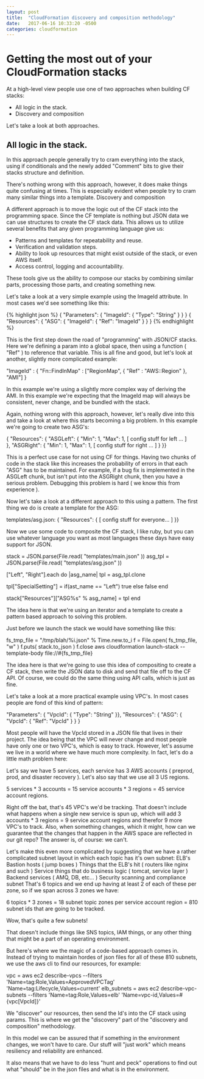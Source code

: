 ```yaml
---
layout: post
title:  "CloudFormation discovery and composition methodology"
date:   2017-06-16 10:33:20 -0500
categories: cloudformation 
---
```


<h1>Getting the most out of your CloudFormation stacks</h1>

At a high-level view people use one of two approaches when building CF stacks:

<ul>
	<li>All logic in the stack.</li>
	<li>Discovery and composition</li>
</ul>

Let's take a look at both approaches.

<h2>All logic in the stack.</h2>

In this approach people generally try to cram everything into the stack, using if conditionals and the newly added "Comment" bits to give their stacks structure and definition.

There's nothing wrong with this approach, however, it does make things quite confusing at times.  This is especially evident when people try to cram many similar things into a template.
Discovery and composition

A different approach is to move the logic out of the CF stack into the programming space.  Since the CF template is nothing but JSON data we can use structures to create the CF stack data.  This allows us to utilize several benefits that any given programming language give us:

<ul>
	<li>Patterns and templates for repeatability and reuse.</li>
	<li>Verification and validation steps.</li>
	<li>Ability to look up resources that might exist outside of the stack, or even AWS itself.</li>
	<li>Access control, logging and accountability.</li>
</ul>

These tools give us the ability to compose our stacks by combining similar parts, processing those parts, and creating something new.

Let's take a look at a very simple example using the ImageId attribute.  In most cases we'd see something like this:

{% highlight json %}
{ "Parameters": { "ImageId": { "Type": "String" } } }
{ "Resources": {
  "ASG": {
    "ImageId": { "Ref": "ImageId" }
  }
}
{% endhighlight %}

This is the first step down the road of "programming" with JSON/CF stacks.  Here we're defining a param into a global space, then using a function ( "Ref" ) to reference that variable.  This is all fine and good, but let's look at another, slightly more complicated example:

"ImageId" : { "Fn::FindInMap" : ["RegionMap", { "Ref" : "AWS::Region" }, "AMI"] }

In this example we're using a slightly more complex way of deriving the AMI.  In this example we're expecting that the ImageId map will always be consistent, never change, and be bundled with the stack.

Again, nothing wrong with this approach, however, let's really dive into this and take a look at where this starts becoming a big problem.  In this example we're going to create two ASG's:

{ "Resources": {
  "ASGLeft": {
    "Min": 1, "Max": 1,
    [ config stuff for left ... ]  
  },
  "ASGRight": {
    "Min": 1, "Max": 1,
    [ config stuff for right ... ]
  }
}}

This is a perfect use case for not using CF for things.  Having two chunks of code in the stack like this increases the probability of errors in that each "ASG" has to be maintained.  For example, if a bug fix is implemented in the ASGLeft chunk, but isn't put into the ASGRight chunk, then you have a serious problem.  Debugging this problem is hard ( we know this from experience ).

Now let's take a look at a different approach to this using a pattern.  The first thing we do is create a template for the ASG:

templates/asg.json:
{ "Resources": { [ config stuff for everyone... ] }}

Now we use some code to composite the CF stack, I like ruby, but you can use whatever language you want as most languages these days have easy support for JSON.

stack = JSON.parse(File.read( "templates/main.json" ))
asg_tpl = JSON.parse(File.read( "templates/asg.json" ))

["Left", "Right"].each do |asg_name|
  tpl = asg_tpl.clone

  tpl["SpecialSetting"] = if(ast_name == "Left")
    true
  else
    false
  end

  stack["Resources"]["ASG%s" % asg_name] = tpl
end

The idea here is that we're using an iterator and a template to create a pattern based approach to solving this problem.

Just before we launch the stack we would have something like this:

fs_tmp_file = "/tmp/blah/%i.json" % Time.new.to_i
f = File.open( fs_tmp_file, "w" )
f.puts( stack.to_json )
f.close
aws cloudformation launch-stack --template-body file://#{fs_tmp_file}

The idea here is that we're going to use this idea of compositing to create a CF stack, then write the JSON data to disk and send that file off to the CF API.  Of course, we could do the same thing using API calls, which is just as fine.

Let's take a look at a more practical example using VPC's.  In most cases people are fond of this kind of pattern:

"Parameters": { "VpcId": { "Type": "String" }}, "Resources": { "ASG": { "VpcId": { "Ref": "VpcId" } } }

Most people will have the VpcId stored in a JSON file that lives in their project.  The idea being that the VPC will never change and most people have only one or two VPC's, which is easy to track.  However, let's assume we live in a world where we have much more complexity.  In fact, let's do a little math problem here:

Let's say we have 5 services, each service has 3 AWS accounts ( preprod, prod, and disaster recovery ).  Let's also say that we use all 3 US regions.

5 services * 3 accounts = 15 service accounts * 3 regions = 45 service account regions.

Right off the bat, that's 45 VPC's we'd be tracking.  That doesn't include what happens when a single new service is spun up, which will add 3 accounts * 3 regions = 9 service account regions and therefor 9 more VPC's to track.  Also, when something changes, which it might, how can we guarantee that the changes that happen in the AWS space are reflected in our git repo?  The answer is, of course: we can't.

Let's make this even more complicated by suggesting that we have a rather complicated subnet layout in which each topic has it's own subnet:
ELB's
Bastion hosts ( jump boxes )
Things that the ELB's hit ( routers like nginx and such )
Service things that do business logic ( tomcat, service layer )
Backend services ( AMQ, DB, etc... )
Security scanning and compliance subnet
That's 6 topics and we end up having at least 2 of each of these per zone, so if we span across 3 zones we have:

6 topics * 3 zones = 18 subnet topic zones per service account region = 810 subnet ids that are going to be tracked.

Wow, that's quite a few subnets!

That doesn't include things like SNS topics, IAM things, or any other thing that might be a part of an operating environment.

But here's where we the magic of a code-based approach comes in.  Instead of trying to maintain hordes of json files for all of these 810 subnets, we use the aws cli to find our resources, for example:

vpc = aws ec2 describe-vpcs --filters 'Name=tag:Role,Values=ApprovedVPCTag' 'Name=tag:Lifecycle,Values=current' 
elb_subnets = aws ec2 describe-vpc-subnets --filters 'Name=tag:Role,Values=elb' 'Name=vpc-id,Values=#{vpc[VpcId]}'

We "discover" our resources, then send the Id's into the CF stack using params.  This is where we get the "discovery" part of the "discovery and composition" methodology.

In this model we can be assured that if something in the environment changes, we won't have to care.  Our stuff will "just work" which means resiliency and reliability are enhanced.

It also means that we have to do less "hunt and peck" operations to find out what "should" be in the json files and what is in the environment.
